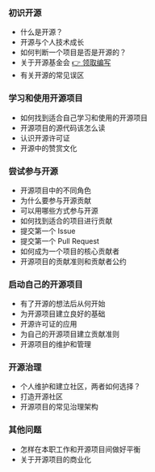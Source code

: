 ### 初识开源
* 什么是开源？
* 开源与个人技术成长
* 如何判断一个项目是否是开源的？
* 关于开源基金会 [ :point_right: 领取编写](https://gitee.com/oschina/gitee-osguide/issues/I1TTN5?from=project-issue)  
* 有关开源的常见误区

### 学习和使用开源项目
* 如何找到适合自己学习和使用的开源项目
* 开源项目的源代码该怎么读
* 认识开源许可证
* 开源中的赞赏文化

### 尝试参与开源
* 开源项目中的不同角色  
* 为什么要参与开源贡献
* 可以用哪些方式参与开源
* 如何找到适合的项目进行贡献 
* 提交第一个 Issue
* 提交第一个 Pull Request
* 如何成为一个项目的核心贡献者
* 开源项目的贡献准则和贡献者公约

### 启动自己的开源项目
* 有了开源的想法后从何开始
* 为开源项目建立良好的基础
* 开源许可证的应用
* 为自己的开源项目建立贡献准则
* 开源项目的维护和管理

### 开源治理
* 个人维护和建立社区，两者如何选择？
* 打造开源社区
* 开源项目的常见治理架构
### 其他问题
* 怎样在本职工作和开源项目间做好平衡
* 关于开源项目的商业化




